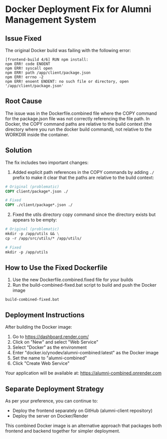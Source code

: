 # Docker Deployment Fix for Alumni Management System

## Issue Fixed

The original Docker build was failing with the following error:

```
[frontend-build 4/6] RUN npm install:
npm ERR! code ENOENT
npm ERR! syscall open
npm ERR! path /app/client/package.json
npm ERR! errno -2
npm ERR! enoent ENOENT: no such file or directory, open '/app/client/package.json'
```

## Root Cause

The issue was in the Dockerfile.combined file where the COPY command for the package.json file was not correctly referencing the file path. In Docker, the COPY command paths are relative to the build context (the directory where you run the docker build command), not relative to the WORKDIR inside the container.

## Solution

The fix includes two important changes:

1. Added explicit path references in the COPY commands by adding `./` prefix to make it clear that the paths are relative to the build context:

```dockerfile
# Original (problematic)
COPY client/package*.json ./

# Fixed
COPY ./client/package*.json ./
```

2. Fixed the utils directory copy command since the directory exists but appears to be empty:

```dockerfile
# Original (problematic)
mkdir -p /app/utils && \
cp -r /app/src/utils/* /app/utils/

# Fixed
mkdir -p /app/utils
```

## How to Use the Fixed Dockerfile

1. Use the new Dockerfile.combined.fixed file for your builds
2. Run the build-combined-fixed.bat script to build and push the Docker image

```
build-combined-fixed.bat
```

## Deployment Instructions

After building the Docker image:

1. Go to https://dashboard.render.com/
2. Click on "New" and select "Web Service"
3. Select "Docker" as the environment
4. Enter "docker.io/ynodev/alumni-combined:latest" as the Docker image
5. Set the name to "alumni-combined"
6. Click "Create Web Service"

Your application will be available at: https://alumni-combined.onrender.com

## Separate Deployment Strategy

As per your preference, you can continue to:
- Deploy the frontend separately on GitHub (alumni-client repository)
- Deploy the server on Docker/Render

This combined Docker image is an alternative approach that packages both frontend and backend together for simpler deployment.
